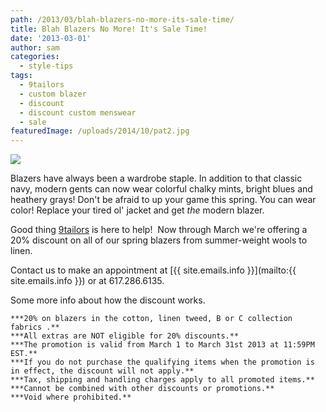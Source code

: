 ```yaml
---
path: /2013/03/blah-blazers-no-more-its-sale-time/
title: Blah Blazers No More! It's Sale Time!
date: '2013-03-01'
author: sam
categories:
  - style-tips
tags:
  - 9tailors
  - custom blazer
  - discount
  - discount custom menswear
  - sale
featuredImage: /uploads/2014/10/pat2.jpg
---
```

[![](http://2.bp.blogspot.com/-kfYklHvDMs0/US4jjSZ6CVI/AAAAAAAANgc/Ya2TmDY0mBI/s400/20120327-9tailors-0945.jpg)](http://2.bp.blogspot.com/-kfYklHvDMs0/US4jjSZ6CVI/AAAAAAAANgc/Ya2TmDY0mBI/s1600/20120327-9tailors-0945.jpg)

Blazers have always been a wardrobe staple. In addition to that classic navy, modern gents can now wear colorful chalky mints, bright blues and heathery grays! Don't be afraid to up your game this spring. You can wear color! Replace your tired ol' jacket and get _the_ modern blazer.

Good thing [9tailors](http://www.9tailors.com/) is here to help!  Now through March we're offering a 20% discount on all of our spring blazers from summer-weight wools to linen.

Contact us to make an appointment at [{{ site.emails.info }}](mailto:{{ site.emails.info }}) or at 617.286.6135.

Some more info about how the discount works.

	***20% on blazers in the cotton, linen tweed, B or C collection fabrics .** 
	***All extras are NOT eligible for 20% discounts.** 
	***The promotion is valid from March 1 to March 31st 2013 at 11:59PM EST.**
	***If you do not purchase the qualifying items when the promotion is in effect, the discount will not apply.**
	***Tax, shipping and handling charges apply to all promoted items.**
	***Cannot be combined with other discounts or promotions.** 
	***Void where prohibited.**